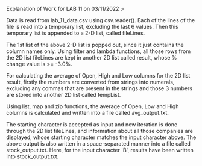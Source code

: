 Explanation of Work for LAB 11 on 03/11/2022 :-

Data is read from lab_11_data.csv using csv.reader(). 
Each of the lines of the file is read into a temporary list, excluding the last 
6 values. Then this temporary list is appended to a 2-D list, called fileLines.

The 1st list of the above 2-D list is popped out, since it just contains the column 
names only.
Using filter and lambda functions, all those rows from the 2D list fileLines are kept in another 2D list called result, whose % change value is >= -3.0%.

For calculating the average of Open, High and Low columns for the 2D list result,
firstly the numbers are converted from strings into numerals, excluding any commas 
that are present in the strings and those 3 numbers are stored into another 2D list 
called tempList.

Using list, map and zip functions, the average of Open, Low and High columns is calculated and written into a file called avg_output.txt.

The starting character is accepted as input and now iteration is done through the 2D list fileLines, and information about all those companies are displayed, whose starting character matches the input character above.
The above output is also written in a space-separated manner into a file called stock_output.txt.
Here, for the input character 'B', results have been written into stock_output.txt.
